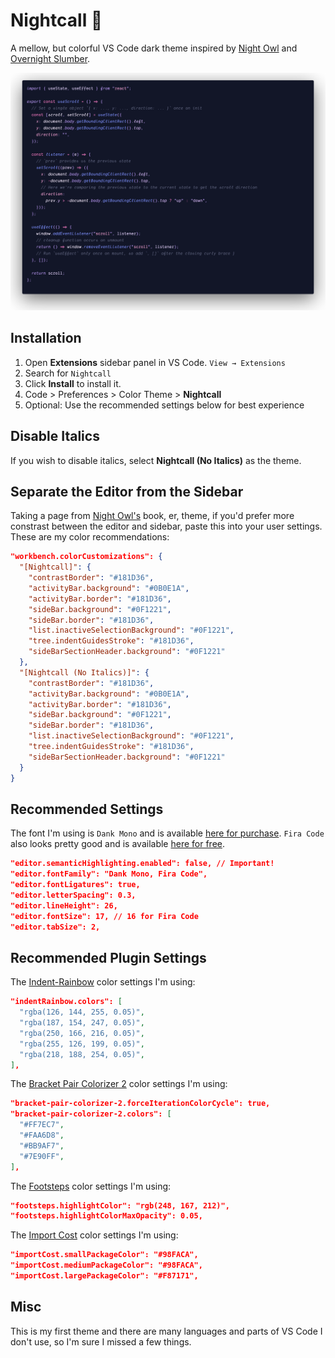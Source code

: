 # Nightcall 🌃

A mellow, but colorful VS Code dark theme inspired by [Night Owl](https://marketplace.visualstudio.com/items?itemName=sdras.night-owl) and [Overnight Slumber](https://marketplace.visualstudio.com/items?itemName=cev.overnight).

![Nightcall with Dank Mono](react_dm.png "Nightcall with Dank Mono")

## Installation

1. Open **Extensions** sidebar panel in VS Code. `View → Extensions`
2. Search for `Nightcall`
3. Click **Install** to install it.
4. Code > Preferences > Color Theme > **Nightcall**
5. Optional: Use the recommended settings below for best experience

## Disable Italics

If you wish to disable italics, select **Nightcall (No Italics)** as the theme.

## Separate the Editor from the Sidebar

Taking a page from [Night Owl's](https://marketplace.visualstudio.com/items?itemName=sdras.night-owl) book, er, theme, if you'd prefer more constrast between the editor and sidebar, paste this into your user settings. These are my color recommendations:

```json
"workbench.colorCustomizations": {
  "[Nightcall]": {
    "contrastBorder": "#181D36",
    "activityBar.background": "#0B0E1A",
    "activityBar.border": "#181D36",
    "sideBar.background": "#0F1221",
    "sideBar.border": "#181D36",
    "list.inactiveSelectionBackground": "#0F1221",
    "tree.indentGuidesStroke": "#181D36",
    "sideBarSectionHeader.background": "#0F1221"
  },
  "[Nightcall (No Italics)]": {
    "contrastBorder": "#181D36",
    "activityBar.background": "#0B0E1A",
    "activityBar.border": "#181D36",
    "sideBar.background": "#0F1221",
    "sideBar.border": "#181D36",
    "list.inactiveSelectionBackground": "#0F1221",
    "tree.indentGuidesStroke": "#181D36",
    "sideBarSectionHeader.background": "#0F1221"
  }
}
```

## Recommended Settings

The font I'm using is `Dank Mono` and is available [here for purchase](https://dank.sh/). `Fira Code` also looks pretty good and is available [here for free](https://github.com/tonsky/FiraCode).

```json
"editor.semanticHighlighting.enabled": false, // Important!
"editor.fontFamily": "Dank Mono, Fira Code",
"editor.fontLigatures": true,
"editor.letterSpacing": 0.3,
"editor.lineHeight": 26,
"editor.fontSize": 17, // 16 for Fira Code
"editor.tabSize": 2,
```

## Recommended Plugin Settings

The [Indent-Rainbow](https://marketplace.visualstudio.com/items?itemName=oderwat.indent-rainbow) color settings I'm using:

```json
"indentRainbow.colors": [
  "rgba(126, 144, 255, 0.05)",
  "rgba(187, 154, 247, 0.05)",
  "rgba(250, 166, 216, 0.05)",
  "rgba(255, 126, 199, 0.05)",
  "rgba(218, 188, 254, 0.05)",
],
```

The [Bracket Pair Colorizer 2](https://marketplace.visualstudio.com/items?itemName=CoenraadS.bracket-pair-colorizer-2) color settings I'm using:

```json
"bracket-pair-colorizer-2.forceIterationColorCycle": true,
"bracket-pair-colorizer-2.colors": [
  "#FF7EC7",
  "#FAA6D8",
  "#BB9AF7",
  "#7E90FF",
],
```

The [Footsteps](https://marketplace.visualstudio.com/items?itemName=Wattenberger.footsteps) color settings I'm using:

```json
"footsteps.highlightColor": "rgb(248, 167, 212)",
"footsteps.highlightColorMaxOpacity": 0.05,
```

The [Import Cost](https://marketplace.visualstudio.com/items?itemName=wix.vscode-import-cost) color settings I'm using:

```json
"importCost.smallPackageColor": "#98FACA",
"importCost.mediumPackageColor": "#98FACA",
"importCost.largePackageColor": "#F87171",
```

## Misc

This is my first theme and there are many languages and parts of VS Code I don't use, so I'm sure I missed a few things.
